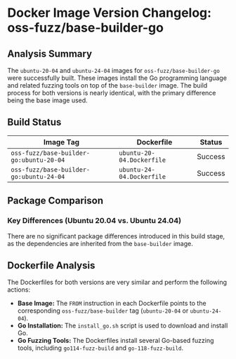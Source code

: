 # Docker Image Version Changelog: oss-fuzz/base-builder-go

## Analysis Summary

The `ubuntu-20-04` and `ubuntu-24-04` images for `oss-fuzz/base-builder-go` were successfully built. These images install the Go programming language and related fuzzing tools on top of the `base-builder` image. The build process for both versions is nearly identical, with the primary difference being the base image used.

## Build Status

| Image Tag | Dockerfile | Status |
| --- | --- | --- |
| `oss-fuzz/base-builder-go:ubuntu-20-04` | `ubuntu-20-04.Dockerfile` | Success |
| `oss-fuzz/base-builder-go:ubuntu-24-04` | `ubuntu-24-04.Dockerfile` | Success |

## Package Comparison

### Key Differences (Ubuntu 20.04 vs. Ubuntu 24.04)

There are no significant package differences introduced in this build stage, as the dependencies are inherited from the `base-builder` image.

## Dockerfile Analysis

The Dockerfiles for both versions are very similar and perform the following actions:

*   **Base Image:** The `FROM` instruction in each Dockerfile points to the corresponding `oss-fuzz/base-builder` tag (`ubuntu-20-04` or `ubuntu-24-04`).
*   **Go Installation:** The `install_go.sh` script is used to download and install Go.
*   **Go Fuzzing Tools:** The Dockerfiles install several Go-based fuzzing tools, including `go114-fuzz-build` and `go-118-fuzz-build`.
